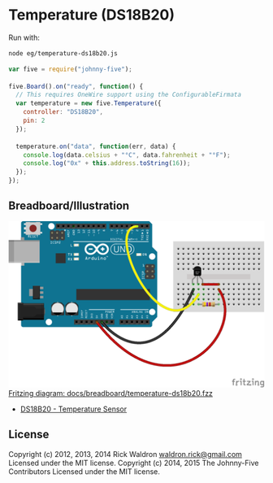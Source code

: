 <!--remove-start-->
# Temperature (DS18B20)

Run with:
```bash
node eg/temperature-ds18b20.js
```
<!--remove-end-->

```javascript
var five = require("johnny-five");

five.Board().on("ready", function() {
  // This requires OneWire support using the ConfigurableFirmata
  var temperature = new five.Temperature({
    controller: "DS18B20",
    pin: 2
  });

  temperature.on("data", function(err, data) {
    console.log(data.celsius + "°C", data.fahrenheit + "°F");
    console.log("0x" + this.address.toString(16));
  });
});


```


## Breadboard/Illustration


![docs/breadboard/temperature-ds18b20.png](breadboard/temperature-ds18b20.png)  
[Fritzing diagram: docs/breadboard/temperature-ds18b20.fzz](breadboard/temperature-ds18b20.fzz)

- [DS18B20 - Temperature Sensor](http://www.maximintegrated.com/en/products/analog/sensors-and-sensor-interface/DS18S20.html)


<!--remove-start-->
## License
Copyright (c) 2012, 2013, 2014 Rick Waldron <waldron.rick@gmail.com>
Licensed under the MIT license.
Copyright (c) 2014, 2015 The Johnny-Five Contributors
Licensed under the MIT license.
<!--remove-end-->
